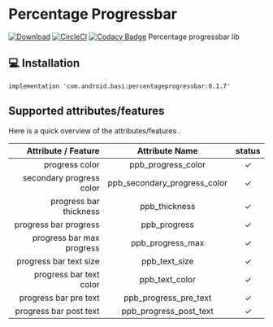 # Percentage Progressbar
[![Download](https://api.bintray.com/packages/basil/maven/PercentageProgressBar/images/download.svg)](https://bintray.com/basil/maven/PercentageProgressBar/_latestVersion)
[![CircleCI](https://circleci.com/gh/e4basil/PercentageProgressBar.svg?style=svg)](https://circleci.com/gh/e4basil/PercentageProgressBar)
[![Codacy Badge](https://api.codacy.com/project/badge/Grade/45ca699046fd493db45ea91a9bafc40b)](https://www.codacy.com/app/e4basil/PercentageProgressBar?utm_source=github.com&amp;utm_medium=referral&amp;utm_content=e4basil/PercentageProgressBar&amp;utm_campaign=Badge_Grade)
    Percentage progressbar lib

## 💻 Installation

    implementation 'com.android.basi:percentageprogressbar:0.1.7'

## Supported attributes/features
Here is a quick overview of the attributes/features .

|Attribute / Feature|Attribute Name |status|
|-----------:|:-----------:|:-----------:|
|progress color     |ppb_progress_color   |✓   |
|secondary progress color   |ppb_secondary_progress_color   |✓   |
|progress bar thickness     |ppb_thickness   |✓   |
|progress bar progress      |ppb_progress  |✓    |
|progress bar max progress    |ppb_progress_max  |✓  |
|progress bar text size     |ppb_text_size    |✓    |
|progress bar text color     |ppb_text_color   |✓   |
|progress bar pre text     |ppb_progress_pre_text    |✓     |
|progress bar post text     |ppb_progress_post_text    |✓    |
